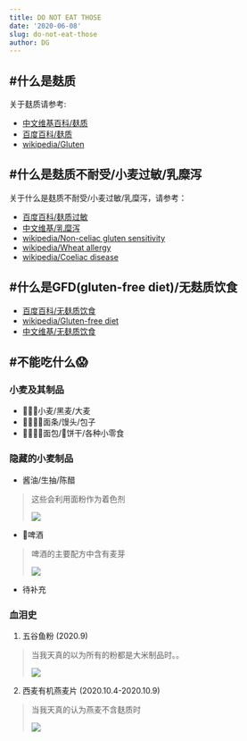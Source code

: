 ```yaml
---
title: DO NOT EAT THOSE
date: '2020-06-08'
slug: do-not-eat-those
author: DG
---
```

## #什么是麸质
关于麸质请参考:
- [中文维基百科/麸质](https://zh.wikipedia.org/wiki/%E9%BA%B8%E8%B4%A8)
- [百度百科/麸质](https://baike.baidu.com/item/%E9%BA%B8%E8%B4%A8)
- [wikipedia/Gluten](https://en.wikipedia.org/wiki/Gluten)

## #什么是麸质不耐受/小麦过敏/乳糜泻
关于什么是麸质不耐受/小麦过敏/乳糜泻，请参考：
- [百度百科/麸质过敏](https://baike.baidu.com/item/%E9%BA%B8%E8%B4%A8%E8%BF%87%E6%95%8F/6665012)
- [中文维基/乳糜泻](https://zh.wikipedia.org/wiki/%E4%B9%B3%E7%B3%9C%E6%B3%BB)
- [wikipedia/Non-celiac gluten sensitivity](https://en.wikipedia.org/wiki/Non-celiac_gluten_sensitivity)
- [wikipedia/Wheat allergy](https://en.wikipedia.org/wiki/Wheat_allergy)
- [wikipedia/Coeliac disease](https://en.wikipedia.org/wiki/Coeliac_disease)

## #什么是GFD(gluten-free diet)/无麸质饮食
- [百度百科/无麸质饮食](https://baike.baidu.com/item/%E6%97%A0%E9%BA%B8%E8%B4%A8%E9%A5%AE%E9%A3%9F)
- [wikipedia/Gluten-free diet](https://en.wikipedia.org/wiki/Gluten-free_diet)
- [中文维基/无麸质饮食]()
## #不能吃什么😱
### 小麦及其制品
- 🤦🏼‍♂️小麦/黑麦/大麦 
- 🤦🏼‍♂️🍜面条/馒头/包子
- 🤦🏼‍♂️🍞面包/🍪饼干/各种小零食
### 隐藏的小麦制品
- 酱油/生抽/陈醋
> 这些会利用面粉作为着色剂
> 
> <img src="https://i.loli.net/2020/10/09/Cn5BGN7WZIYvbQp.jpg" style="max-width:800px;min-width:100px;">

- 🍺啤酒
> 啤酒的主要配方中含有麦芽
>
> <img src="https://i.loli.net/2020/10/09/aB3OuAIsj4mQZCx.jpg" style="max-width:800px;min-width:100px;">

- 待补充
### 血泪史
1. 五谷鱼粉 (2020.9)
> 当我天真的以为所有的粉都是大米制品时。。
>
> <img src="https://i.loli.net/2020/10/09/8jlnA2Eea15WXZd.jpg" style="max-width:800px;min-width:100px;">

2. 西麦有机燕麦片 (2020.10.4-2020.10.9)
> 当我天真的认为燕麦不含麸质时
>
> <img src="https://i.loli.net/2020/10/09/kYvjHbqMC7J9cen.jpg" style="max-width:800px;min-width:100px;">
